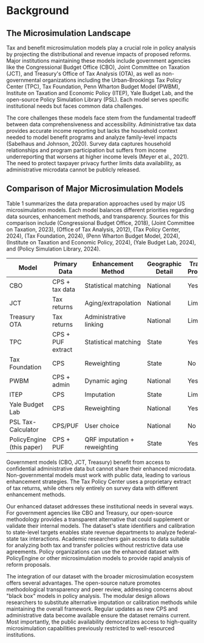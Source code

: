 # Background

## The Microsimulation Landscape

Tax and benefit microsimulation models play a crucial role in policy analysis by projecting the distributional and revenue impacts of proposed reforms. Major institutions maintaining these models include government agencies like the Congressional Budget Office (CBO), Joint Committee on Taxation (JCT), and Treasury's Office of Tax Analysis (OTA), as well as non-governmental organizations including the Urban-Brookings Tax Policy Center (TPC), Tax Foundation, Penn Wharton Budget Model (PWBM), Institute on Taxation and Economic Policy (ITEP), Yale Budget Lab, and the open-source Policy Simulation Library (PSL). Each model serves specific institutional needs but faces common data challenges.

The core challenges these models face stem from the fundamental tradeoff between data comprehensiveness and accessibility. Administrative tax data provides accurate income reporting but lacks the household context needed to model benefit programs and analyze family-level impacts (Sabelhaus and Johnson, 2020). Survey data captures household relationships and program participation but suffers from income underreporting that worsens at higher income levels (Meyer et al., 2021). The need to protect taxpayer privacy further limits data availability, as administrative microdata cannot be publicly released.

## Comparison of Major Microsimulation Models

Table 1 summarizes the data preparation approaches used by major US microsimulation models. Each model balances different priorities regarding data sources, enhancement methods, and transparency. Sources for this comparison include (Congressional Budget Office, 2018), (Joint Committee on Taxation, 2023), (Office of Tax Analysis, 2012), (Tax Policy Center, 2024), (Tax Foundation, 2024), (Penn Wharton Budget Model, 2024), (Institute on Taxation and Economic Policy, 2024), (Yale Budget Lab, 2024), and (Policy Simulation Library, 2024).

| Model | Primary Data | Enhancement Method | Geographic Detail | Transfer Programs | Public Access |
|-------|--------------|-------------------|-------------------|-------------------|---------------|
| CBO | CPS + tax data | Statistical matching | National | Yes | No |
| JCT | Tax returns | Aging/extrapolation | National | Limited | No |
| Treasury OTA | Tax returns | Administrative linking | National | Limited | No |
| TPC | CPS + PUF extract | Statistical matching | State | Yes | Limited |
| Tax Foundation | CPS | Reweighting | State | No | Yes |
| PWBM | CPS + admin | Dynamic aging | National | Yes | Limited |
| ITEP | CPS | Imputation | State | Limited | No |
| Yale Budget Lab | CPS | Reweighting | National | Yes | Yes |
| PSL Tax-Calculator | CPS/PUF | User choice | National | No | Yes |
| PolicyEngine (this paper) | CPS + PUF | QRF imputation + reweighting | State | Yes | Yes |

Government models (CBO, JCT, Treasury) benefit from access to confidential administrative data but cannot share their enhanced microdata. Non-governmental models must work with public data, leading to various enhancement strategies. The Tax Policy Center uses a proprietary extract of tax returns, while others rely entirely on survey data with different enhancement methods.

Our enhanced dataset addresses these institutional needs in several ways. For government agencies like CBO and Treasury, our open-source methodology provides a transparent alternative that could supplement or validate their internal models. The dataset's state identifiers and calibration to state-level targets enables state revenue departments to analyze federal-state tax interactions. Academic researchers gain access to data suitable for analyzing both tax and transfer policies without restrictive data use agreements. Policy organizations can use the enhanced dataset with PolicyEngine or other microsimulation models to provide rapid analysis of reform proposals.

The integration of our dataset with the broader microsimulation ecosystem offers several advantages. The open-source nature promotes methodological transparency and peer review, addressing concerns about "black box" models in policy analysis. The modular design allows researchers to substitute alternative imputation or calibration methods while maintaining the overall framework. Regular updates as new CPS and administrative data become available ensure the dataset remains current. Most importantly, the public availability democratizes access to high-quality microsimulation capabilities previously restricted to well-resourced institutions.